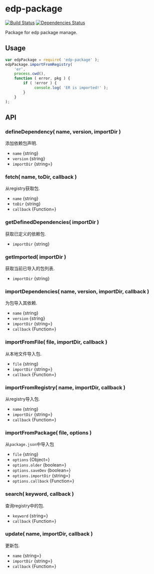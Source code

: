 # edp-package

[![Build Status](https://travis-ci.org/ecomfe/edp-package.png?branch=master)](https://travis-ci.org/ecomfe/edp-package) [![Dependencies Status](https://david-dm.org/ecomfe/edp-package.png)](https://david-dm.org/ecomfe/edp-package)

Package for edp package manage.

## Usage

```javascript
var edpPackage = require( 'edp-package' );
edpPackage.importFromRegistry( 
    'er', 
    process.cwd(), 
    function ( error, pkg ) {
        if ( !error ) {
             console.log( 'ER is imported!' );
        }
    } 
);
```

## API


### defineDependency( name, version, importDir )

添加依赖包声明.

- `name` {string}
- `version` {string}
- `importDir` {string=}


### fetch( name, toDir, callback )

从registry获取包.

- `name` {string}
- `toDir` {string}
- `callback` {Function=}


### getDefinedDependencies( importDir )

获取已定义的依赖包.

- `importDir` {string}


### getImported( importDir )

获取当前已导入的包列表.

- `importDir` {string}


### importDependencies( name, version, importDir, callback )

为包导入其依赖.

- `name` {string}
- `version` {string}
- `importDir` {string=}
- `callback` {Function=}


### importFromFile( file, importDir, callback )

从本地文件导入包.

- `file` {string}
- `importDir` {string=}
- `callback` {Function=}


### importFromRegistry( name, importDir, callback )

从registry导入包.

- `name` {string}
- `importDir` {string=}
- `callback` {Function=}

### importFromPackage( file, options )

从`package.json`中导入包

- `file` {string}
- `options` {Object=}
- `options.older` {boolean=}
- `options.saveDev` {boolean=}
- `options.importDir` {string=}
- `options.callback` {Function=}


### search( keyword, callback )

查询registry中的包.

- `keyword` {string=}
- `callback` {Function=}


### update( name, importDir, callback )

更新包.

- `name` {string=}
- `importDir` {string=}
- `callback` {Function=}


